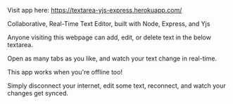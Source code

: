 Visit app here: https://textarea-yjs-express.herokuapp.com/

Collaborative, Real-Time Text Editor, built with Node, Express, and Yjs

Anyone visiting this webpage can add, edit, or delete text in the below textarea.

Open as many tabs as you like, and watch your text change in real-time.

This app works when you're offline too!

Simply disconnect your internet, edit some text, reconnect, and watch your changes get synced.
